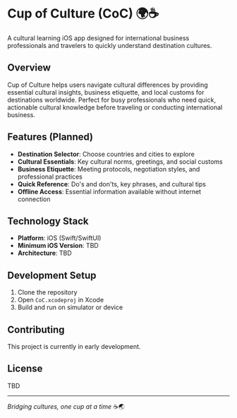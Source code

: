 # Cup of Culture (CoC) 🌍☕

A cultural learning iOS app designed for international business professionals and travelers to quickly understand destination cultures.

## Overview

Cup of Culture helps users navigate cultural differences by providing essential cultural insights, business etiquette, and local customs for destinations worldwide. Perfect for busy professionals who need quick, actionable cultural knowledge before traveling or conducting international business.

## Features (Planned)

- **Destination Selector**: Choose countries and cities to explore
- **Cultural Essentials**: Key cultural norms, greetings, and social customs  
- **Business Etiquette**: Meeting protocols, negotiation styles, and professional practices
- **Quick Reference**: Do's and don'ts, key phrases, and cultural tips
- **Offline Access**: Essential information available without internet connection

## Technology Stack

- **Platform**: iOS (Swift/SwiftUI)
- **Minimum iOS Version**: TBD
- **Architecture**: TBD

## Development Setup

1. Clone the repository
2. Open `CoC.xcodeproj` in Xcode
3. Build and run on simulator or device

## Contributing

This project is currently in early development.

## License

TBD

---

*Bridging cultures, one cup at a time* ☕🌏 